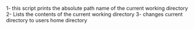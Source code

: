 1- this script prints the absolute path name of the current working directory
2- Lists the contents of the current working directory
3- changes current directory to users home directory
